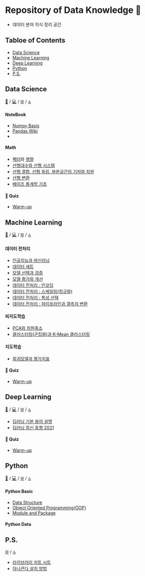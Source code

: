 # Repository of Data Knowledge 🤖
- 데이터 분야 지식 정리 공간

## Tabloe of Contents
- [Data Science](https://github.com/dustin-kang/dataStudy#data-science)
- [Machine Learning](https://github.com/dustin-kang/dataStudy#machine-learning)
- [Deep Learning](https://github.com/dustin-kang/dataStudy#deep-learning)
- [Python](https://github.com/dustin-kang/dataStudy#Python)
- [P.S.](https://github.com/dustin-kang/dataStudy#ps)

## Data Science
[📘](https://github.com/dustin-kang/dataStudy/tree/main/DS) / [💻]() / [🌐]() / [🔝](https://github.com/dustin-kang/dataStudy#repository-of-data-knowledge-)
#### NoteBook
- [Numpy Basis](https://github.com/dustin-kang/dataStudy/blob/main/DS/Numpy/001_numpy.md)
- [Pandas Wiki]()
- []()
#### Math
- [벡터](https://github.com/dustin-kang/dataStudy/blob/main/DS/Math/000l_벡터.md)와 [행렬](https://github.com/dustin-kang/dataStudy/blob/main/DS/Math/000l_헹렬.md)
- [선형대수와 선형 시스템](https://github.com/dustin-kang/dataStudy/blob/main/DS/Math/001l_선형대수와_선형시스템.ipynb)
- [선형 결합, 선형 독립, 부분공간의 기저와 차원](https://github.com/dustin-kang/dataStudy/blob/main/DS/Math/002l_선형결합과_선형독립.ipynb)
- [선형 변환](https://github.com/dustin-kang/dataStudy/blob/main/DS/Math/004l_선형변환.md)
- [베이즈 통계학 기초](https://github.com/dustin-kang/dataStudy/blob/main/DS/Math/004l_베이즈_통계학_맛보기.md)

#### 🚀 Quiz
- [Warm-up](https://github.com/dustin-kang/dataStudy/blob/main/DS/Math_warmup.md)

## Machine Learning
[📘](https://github.com/dustin-kang/dataStudy/tree/main/ML/lesson) / [💻](https://github.com/dustin-kang/dataStudy/tree/main/ML/practice) / [🌐]() / [🔝](https://github.com/dustin-kang/dataStudy#repository-of-data-knowledge-)
#### 데이터 전처리
- [인공지능과 머신러닝](https://github.com/dustin-kang/dataStudy/blob/main/ML/lesson/001_인공지능과_머신러닝.md)
- [데이터 세트](https://github.com/dustin-kang/dataStudy/blob/main/ML/lesson/002_데이터_세트.md)
- [모델 선택과 검증](https://github.com/dustin-kang/dataStudy/blob/main/ML/lesson/006_모델_선택과_모델_검증.md)
- [모델 평가와 개선](https://github.com/dustin-kang/dataStudy/blob/main/ML/lesson/007_모델_평가와_모델_개선.md)
- [데이터 전처리 :  인코딩](https://github.com/dustin-kang/dataStudy/blob/main/ML/lesson/003_데이터_전처리와_인코딩.md)
- [데이터 전처리 : 스케일링(정규화)](https://github.com/dustin-kang/dataStudy/blob/main/ML/lesson/008_데이터_전처리와_스케일링.md)
- [데이터 전처리 : 특성 선택](https://github.com/dustin-kang/dataStudy/blob/main/ML/lesson/010_데이터_전처리와_특성선택.md)
- [데이터 전처리 : 파이프라인과 결측치 변환](https://github.com/dustin-kang/dataStudy/blob/main/ML/lesson/009_데이터_전처리와_파이프라인.md)
#### 비지도학습
- [PCA와 차원축소](https://github.com/dustin-kang/dataStudy/blob/main/ML/lesson/004_PCA와_차원축소.md)
- [클러스터링(군집화)과 K-Mean 클러스터링](https://github.com/dustin-kang/dataStudy/blob/main/ML/lesson/005_클러스터링과_Kmean알고리즘.md)
#### 지도학습 
- [회귀모델과 평가지표](https://github.com/dustin-kang/dataStudy/blob/main/ML/lesson/011_회귀모델과_평가지표.md)
#### 🚀 Quiz
- [Warm-up]()

## Deep Learning
[📘](https://github.com/dustin-kang/dataStudy/tree/main/DL) / [💻]() / [🌐]() / [🔝](https://github.com/dustin-kang/dataStudy#repository-of-data-knowledge-)

- [딥러닝 기본 용어 설명](https://github.com/dustin-kang/dataStudy/blob/main/DL/lesson/000_딥러닝_기초.md)
- [딥러닝 최신 동향 2021](https://github.com/dustin-kang/dataStudy/blob/main/DL/딥러닝_트렌드_2021.md)

#### 🚀 Quiz
- [Warm-up](https://github.com/dustin-kang/dataStudy/blob/main/DL/dl_warmup.md)

## Python
[📘](https://github.com/dustin-kang/dataStudy/tree/main/Python/lesson) / [💻]() / [🌐]() / [🔝](https://github.com/dustin-kang/dataStudy#repository-of-data-knowledge-)

#### Python Basic 
- [Data Structure](https://github.com/dustin-kang/dataStudy/blob/main/Python/lesson/001_data_structure.md)
- [Object Oriented Programming(OOP)](https://github.com/dustin-kang/dataStudy/blob/main/Python/lesson/002_Python_object.md)
- [Module and Package](https://github.com/dustin-kang/dataStudy/blob/main/Python/lesson/003_module_project.md)
#### Python Data


## P.S.
[🌐]() / [🔝](https://github.com/dustin-kang/dataStudy#repository-of-data-knowledge-)
- [라이브러리 치트 시트](https://github.com/dustin-kang/dataStudy/tree/main/PS/Sheet)
- [아나콘다 설치 방법](https://github.com/dustin-kang/dataStudy/blob/main/PS/HowtoInstallAnaConda.md)
